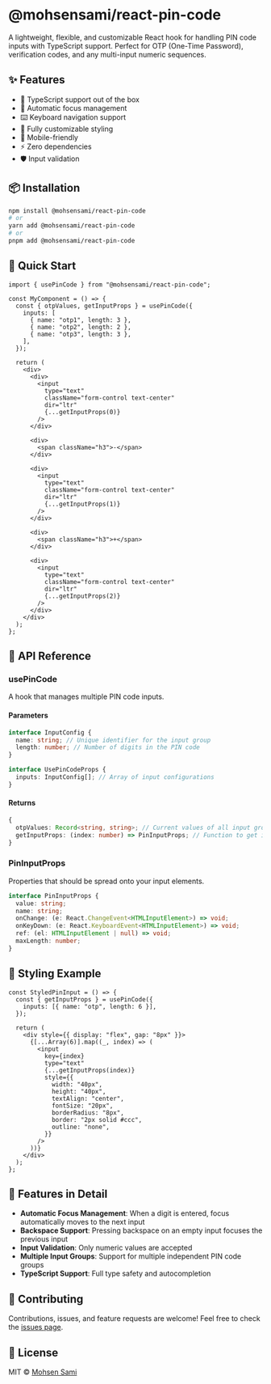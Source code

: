 # @mohsensami/react-pin-code

A lightweight, flexible, and customizable React hook for handling PIN code inputs with TypeScript support. Perfect for OTP (One-Time Password), verification codes, and any multi-input numeric sequences.

## ✨ Features

- 🎯 TypeScript support out of the box
- 🔄 Automatic focus management
- ⌨️ Keyboard navigation support
- 🎨 Fully customizable styling
- 📱 Mobile-friendly
- ⚡ Zero dependencies
- 🛡️ Input validation

## 📦 Installation

```bash
npm install @mohsensami/react-pin-code
# or
yarn add @mohsensami/react-pin-code
# or
pnpm add @mohsensami/react-pin-code
```

## 🚀 Quick Start

```tsx
import { usePinCode } from "@mohsensami/react-pin-code";

const MyComponent = () => {
  const { otpValues, getInputProps } = usePinCode({
    inputs: [
      { name: "otp1", length: 3 },
      { name: "otp2", length: 2 },
      { name: "otp3", length: 3 },
    ],
  });

  return (
    <div>
      <div>
        <input
          type="text"
          className="form-control text-center"
          dir="ltr"
          {...getInputProps(0)}
        />
      </div>

      <div>
        <span className="h3">-</span>
      </div>

      <div>
        <input
          type="text"
          className="form-control text-center"
          dir="ltr"
          {...getInputProps(1)}
        />
      </div>

      <div>
        <span className="h3">+</span>
      </div>

      <div>
        <input
          type="text"
          className="form-control text-center"
          dir="ltr"
          {...getInputProps(2)}
        />
      </div>
    </div>
  );
};
```

## 📖 API Reference

### usePinCode

A hook that manages multiple PIN code inputs.

#### Parameters

```typescript
interface InputConfig {
  name: string; // Unique identifier for the input group
  length: number; // Number of digits in the PIN code
}

interface UsePinCodeProps {
  inputs: InputConfig[]; // Array of input configurations
}
```

#### Returns

```typescript
{
  otpValues: Record<string, string>; // Current values of all input groups
  getInputProps: (index: number) => PinInputProps; // Function to get input props
}
```

### PinInputProps

Properties that should be spread onto your input elements.

```typescript
interface PinInputProps {
  value: string;
  name: string;
  onChange: (e: React.ChangeEvent<HTMLInputElement>) => void;
  onKeyDown: (e: React.KeyboardEvent<HTMLInputElement>) => void;
  ref: (el: HTMLInputElement | null) => void;
  maxLength: number;
}
```

## 🎨 Styling Example

```tsx
const StyledPinInput = () => {
  const { getInputProps } = usePinCode({
    inputs: [{ name: "otp", length: 6 }],
  });

  return (
    <div style={{ display: "flex", gap: "8px" }}>
      {[...Array(6)].map((_, index) => (
        <input
          key={index}
          type="text"
          {...getInputProps(index)}
          style={{
            width: "40px",
            height: "40px",
            textAlign: "center",
            fontSize: "20px",
            borderRadius: "8px",
            border: "2px solid #ccc",
            outline: "none",
          }}
        />
      ))}
    </div>
  );
};
```

## 🔑 Features in Detail

- **Automatic Focus Management**: When a digit is entered, focus automatically moves to the next input
- **Backspace Support**: Pressing backspace on an empty input focuses the previous input
- **Input Validation**: Only numeric values are accepted
- **Multiple Input Groups**: Support for multiple independent PIN code groups
- **TypeScript Support**: Full type safety and autocompletion

## 🤝 Contributing

Contributions, issues, and feature requests are welcome! Feel free to check the [issues page](https://github.com/mohsensami/react-pin-code/issues).

## 📝 License

MIT © [Mohsen Sami](https://github.com/mohsensami)
